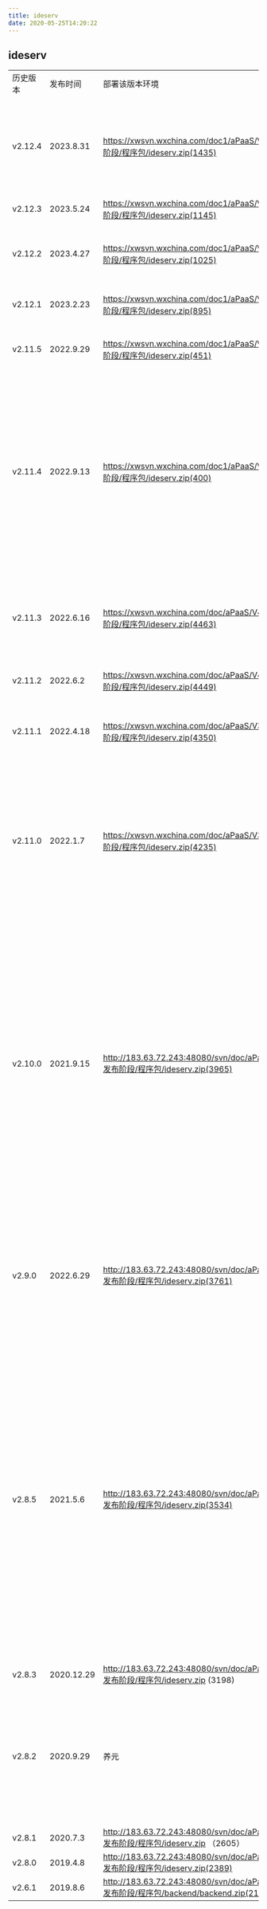 ```yaml
---
title: ideserv
date: 2020-05-25T14:20:22
---
```


## ideserv

||||||
|---|---|---|---|---|
|历史版本|发布时间|部署该版本环境|下载路径|服务说明|
|v2.12.4|2023.8.31|https://xwsvn.wxchina.com/doc1/aPaaS/V5.1/5.发布阶段/程序包/ideserv.zip(1435)|新功能服务版本查询“功能完善，自动抓取生成对应已部署的服务版本清单，并上传@4482【系统开发】【前置任务】历史控件需求-提供所有控件清单@10074新增版本上传新增1003消息类型新增版本配置文件flycode引擎新增分布式锁能力#4581修复缺陷五丰安全问题，升级部分依赖包版本#5172五丰安全问题，升级部分依赖包版本#9247修复因缺少括号导致数据权限or规则扩大的问题修复war包启动不了的问题修复序列化时异常问题|
|v2.12.3|2023.5.24|https://xwsvn.wxchina.com/doc1/aPaaS/V5.1/5.发布阶段/程序包/ideserv.zip(1145)|修复缺陷修复数据库函数，新建数据库函数，进行两次脚本修改保存，会报错问题@4222|
|v2.12.2|2023.4.27|https://xwsvn.wxchina.com/doc1/aPaaS/V5.0/5.发布阶段/程序包/ideserv.zip(1025)|修复缺陷IDE上删除功能点时错误操作了只读库@3962兼容旧版ide保存业务confjson时tenantdbname为空的时导致的数据源引用不一致导致的事务问题修复地图key获取问题@34453注释掉事务排查的日志新增实体启用离线，删除实体后离线模型未同步删除|
|v2.12.1|2023.2.23|https://xwsvn.wxchina.com/doc1/aPaaS/V5.0/5.发布阶段/程序包/ideserv.zip(895)|新功能IDE-Flycode函数-增加搜索条件:方法英文名、方法关键字适配nacos开启认证#3366扩展导出支持@3411修复缺陷修复校验实体方法的已知bug|
|v2.11.5|2022.9.29|https://xwsvn.wxchina.com/doc1/aPaaS/V4.1/5.发布阶段/程序包/ideserv.zip(451)|新功能flycode分析器搜索结果数量限制@2780增加租户数据库类型接口(路由调整需要)修复缺陷将包下载url的nacos配置项改成在server里用ide服务加相对路径构成@2572列顺序按照sql语句排序@23006|
|v2.11.4|2022.9.13|https://xwsvn.wxchina.com/doc1/aPaaS/V4.1/5.发布阶段/程序包/ideserv.zip(400)|新功能元数据追溯与分析 增加 “表单--实体”关联关系@2843回滚@2780flycode分析器搜索结果数量限制@2780第三方依赖包管理 需求修改 修复已知bug@2572第三方依赖包管理，更新需求@2572第三方依赖包管理@2572UI控件支持打tag@2564元数据关系维护及功能追溯@2506 @2507增加元数据导出接口的调试日志登录sfa管理员账号，选择审批管理，输入不完整的流程编号，实现模糊搜索Minio数据行的边框样式保持一致@2569导出列头样式置灰@2569新增插件redis支持2461新增证书安装辅助类UI控件支持T打ag@2564修复缺陷元数据迁移临时路径问题兼容支持UI控件的批量启停@2426事务问题排查5981修复红点消息负数问题，小于0直接等于0修复标记已读消息时将"1001","1002","4001"类型以外的消息也标记为已读，最后统计标记总数时超出预期数值，导致可能出现负数的问题元数据迁移临时我呢件路径问题兼容|
|v2.11.3|2022.6.16|https://xwsvn.wxchina.com/doc/aPaaS/V4.0/5.发布阶段/程序包/ideserv.zip(4463)|新功能新增领域筛选条件:数据源名称@2291适配华为云OBS对象存储@2318支持集群更新插件插件上下文增加token修复缺陷增强插入元数据迁移标签导入日志时对importlog表字段顺序的兼容性@17196修复@PluginWired注入依赖是接口的实现时，进行搜索后提前return导致后面的类成员没进行注入的bug@17236修复解压插件时没把之前的目录删掉导致插件lib冲突的bug；移除不必要的import|
|v2.11.2|2022.6.2|https://xwsvn.wxchina.com/doc/aPaaS/V4.0/5.发布阶段/程序包/ideserv.zip(4449)|修复缺陷升级fastjson版本到1.2.83#5172修复同时导出引起导出文件url一致问题|
|v2.11.1|2022.4.18|https://xwsvn.wxchina.com/doc/aPaaS/V3.4/5.发布阶段/程序包/ideserv.zip(4350)|新功能元数据修改历史查看功能增加按提交类型过滤功能@4385原生语句支持超级表单的规则修复缺陷修复历史记录分页接口问题@2017修复一些插件的已知bug修复同时登录同一帐号导致消息未读数不对的问题@1078修复ide流程模糊查询名字时出先错误记录的bug自定义库后事务不生效问题@1998|
|v2.11.0|2022.1.7|https://xwsvn.wxchina.com/doc/aPaaS/V3.4/5.发布阶段/程序包/ideserv.zip(4235)|新功能stability fixes@1425bug fixes@1425stability fixes@1401二开控件列表增加最近修改人信息@1401二开控件@1401完善tag重名的提示语，增加导入元数据时对重名的备份tag的校验@823apaas插件 mvp分库支持@1271新增分库支持@1271实现多语言@1323原生语句支持超级表单的规则导入导出flycode支持分库获取用户字段权限的flycode方法@1488flycode支持超级表单规则修复缺陷修复同时导出普通标签和一个引用了该普通标签的引用标签时出现无法导出的bug@823apaas插件 解决已知的bug修复同时登录同一帐号导致消息未读数不对的问题@1078fix a bug which no limit size for the list of LimiterManager@705|
|v2.10.0|2021.9.15|http://183.63.72.243:48080/svn/doc/aPaaS/V3.3/5.发布阶段/程序包/ideserv.zip(3965)|新功能完善tag重名的提示语，增加导入元数据时对重名的备份tag的校验@823新增元数据导入前做校验的新特性@823新增元数据导入失败自动回滚的新特性@823导入时勾选了备份但实际上不需要备份则不产生备份tag@823兼容旧版ide客户端不传message就无法生成历史备份的问题@823完成第二版元数据迁移需求@823配置项改造:新增服务集群下的节点差异配置@831增加opencache新增了OpenAuth若干接口，新增OpenEncoder类，OpenLoginController新增runadapter接口增加了发送接口对红点计数消息的类型过滤特性)类型暂时在代码里写死)@1078增加了pageMessages接口参数，前端可以控制是否更新红点信息了；修复了没有传日期范围参数时默认为90天写死的bug@1078增加消息中心关键字搜索支持@1078完成web审批通知/公告通知的消息提醒的一些接口参数调整@1078完成web审批通知/公告通知的消息提醒@1078支持非申请节点的撤回增加附件、催办、抄送等功能去掉对金色的支持@1188新增excelapi对多种新颜色的支持@1188增加userinfoname tenantcode增加审批管理flycode工具方法 execute等业务引擎增加流程分布式锁修复缺陷修复元数据迁移第一轮测试的bug(第二波)@823修复元数据迁移第一轮测试的bug@823修复实施环境产生的各种bug，以及顺带发现的一些已知的bug@823引用型导入导出的IDE日志的logiccode处理，解决导入导出日志无法输出的BUG@6858|
|v2.9.0|2022.6.29|http://183.63.72.243:48080/svn/doc/aPaaS/V3.2/5.发布阶段/程序包/ideserv.zip(3761)|新功能完善元数据迁移需求，修改批量导入接口，增加导入元数据时备份选项@823完成元数据迁移需求@823新增应用及配置项的IDE管理接口@834增加修改人、修改时间等查询条件过滤#420提供获取当前租户所有云服务信息接口@708完善元数据迁移需求，修改批量导入接口，增加导入元数据时备份选项@823完成元数据迁移需求@823新增应用及配置项的IDE管理接口@834增加修改人、修改时间等查询条件过滤#420修复缺陷保存flycode时，结尾自动加入换行，避免一些注释行的处理错误。#4784表单查询根节点问题|
|v2.8.5|2021.5.6|http://183.63.72.243:48080/svn/doc/aPaaS/V3.2/5.发布阶段/程序包/ideserv.zip(3534)|新功能增加修改人、修改时间等查询条件过滤#420增加错误类型定义增加updateopname createopname处理增加获取当前节点消息参数，消息参数增加 af\_taskcategory 输出处理不同意多退回选择问题预发起接口返回暂存功能定义暂存功能调用逻辑增加#333解决回退到申请节点后，直送的昝问题#271修改流程choice功能返回问题#271流程撤回修改#271实现行数的实时显示，实现文件大小的提前显示，历史任务列表实现滚动更新，大小为1000，提供历史任务清除接口#703增加导入导出任务监控埋点接口#703导出支持设置单元格宽度设置#499增加getFlowMsgParam方法，用于返回流程消息参数，且增加af\_taskcategory输出增加导入导出任务监控埋点的新版代码#703增加导入导出任务监控埋点接口，此处提交是为了编写新版导入导出的埋点代码#703入参增加IN.\_\_approvaldataflycode新增多项SQL高级语法支持。#1160opendata模块的httpcall新增DELETE,PATCH方法,新增http状态码code的返回#1163 #1164修复缺陷保存flycode时，结尾自动加入换行，避免一些注释行的处理错误。#4784提交行为逻辑错误获取问题下一步接口兼容出错web端，旧流程，点击同意，选择人后点击提交，前端报错兼容申请提交choice=0情况处理申请提交时获取下一步的处理问题沟通加评论处理增加flyql的字段关键字过滤器，自动为关键字加入双引号#5290 #5293flycode匿名函数包装结尾增加换行操作，避免结尾注释引发错误修复在业务实体新增字段，保存之后不发布，列表查询select\*报错的问题。#1409表单查询根节点问题|
|v2.8.3|2020.12.29|http://183.63.72.243:48080/svn/doc/aPaaS/V3.1/5.发布阶段/程序包/ideserv.zip (3198)||
|v2.8.2|2020.9.29|养元|http://183.63.72.243:48080/svn/doc/aPaaS/V3.0/5.发布阶段/程序包/ideserv.zip (2930)|\* 【new】 添加biz-base-collection依赖库\* 【fixed】 升级springboot和sping-framework版本，修复安全漏洞。|
|v2.8.1|2020.7.3|http://183.63.72.243:48080/svn/doc/aPaaS/V2.9/5.发布阶段/程序包/ideserv.zip （2605）||
|v2.8.0|2019.4.8|http://183.63.72.243:48080/svn/doc/aPaaS/V2.8/5.发布阶段/程序包/ideserv.zip(2389)||
|v2.6.1|2019.8.6|http://183.63.72.243:48080/svn/doc/aPaaS/V2.6/5.发布阶段/程序包/backend/backend.zip(2143)||